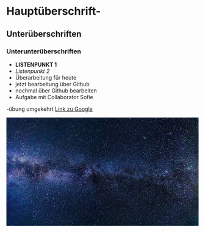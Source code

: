 
# Hauptüberschrift-


## Unterüberschriften

### Unterunterüberschriften

- **LISTENPUNKT 1**
- *Listenpunkt 2*
- Überarbeitung für heute
- jetzt bearbeitung über Github
- nochmal über Github bearbeiten
- Aufgabe mit Collaborator Sofie


-übung umgekehrt
[Link zu Google](https://www.google.com)

![Bildbeschreibung](bild.jpg)

